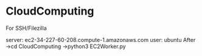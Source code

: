 # CloudComputing

For SSH/Filezilla

server: ec2-34-227-60-208.compute-1.amazonaws.com
user: ubuntu
After ->cd CloudComputing ->python3 EC2Worker.py
